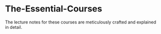 # The-Essential-Courses
The lecture notes for these courses are meticulously crafted and explained in detail.
